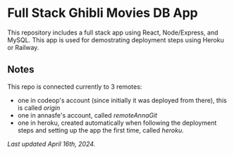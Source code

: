 # Full Stack Ghibli Movies DB App

This repository includes a full stack app using React, Node/Express, and MySQL. This app is used for demostrating deployment steps using Heroku or Railway.

## Notes

This repo is connected currently to 3 remotes: 

- one in codeop's account (since initially it was deployed from there), this is called *origin*
- one in annasfe's account, called *remoteAnnaGit*
- one in heroku, created automatically when following the deployment steps and setting up the app the first time, called *heroku*.

_Last updated April 16th, 2024._

